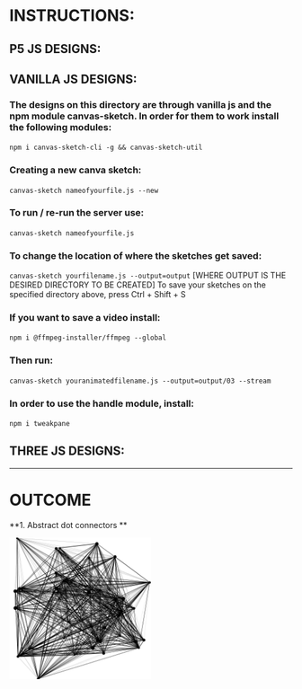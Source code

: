 # INSTRUCTIONS:


## P5 JS DESIGNS:


## VANILLA JS DESIGNS:

### The designs on this directory are through vanilla js and the npm module canvas-sketch. In order for them to work install the following modules:
`npm i canvas-sketch-cli -g && canvas-sketch-util`

### Creating a new canva sketch:
`canvas-sketch nameofyourfile.js --new`

### To run / re-run the server use:
`canvas-sketch nameofyourfile.js`

### To change the location of where the sketches get saved:
`canvas-sketch yourfilename.js --output=output` [WHERE OUTPUT IS THE DESIRED DIRECTORY TO BE CREATED]
To save your sketches on the specified directory above, press Ctrl + Shift + S 

### If you want to save a video install:
`npm i @ffmpeg-installer/ffmpeg --global`

### Then run:
`canvas-sketch youranimatedfilename.js --output=output/03 --stream`

### In order to use the handle module, install:
`npm i tweakpane`

## THREE JS DESIGNS:

----------------------------------------------------------------

# OUTCOME

**1. Abstract dot connectors **


<img
  src="/vanilla js\sketches\0317.png"
  alt="Alt text"
  title="Optional title"
  style="display: inline-block; margin: 0 auto; width: 50%">

